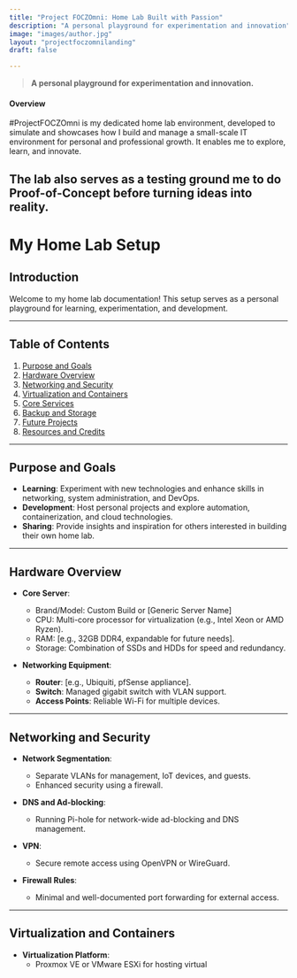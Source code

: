 ```yaml
---
title: "Project FOCZOmni: Home Lab Built with Passion"
description: "A personal playground for experimentation and innovation"
image: "images/author.jpg"
layout: "projectfoczomnilanding"
draft: false

---
```


> **A personal playground for experimentation and innovation.**

#### Overview
#ProjectFOCZOmni is my dedicated home lab environment, developed to simulate and showcases how I build and manage a small-scale IT environment for personal and professional growth. It enables me to explore, learn, and innovate.

**The lab also serves as a testing ground me to do Proof-of-Concept before turning ideas into reality.**
---

# My Home Lab Setup

## Introduction
Welcome to my home lab documentation! This setup serves as a personal playground for learning, experimentation, and development.

---

## Table of Contents
1. [Purpose and Goals](#purpose-and-goals)
2. [Hardware Overview](#hardware-overview)
3. [Networking and Security](#networking-and-security)
4. [Virtualization and Containers](#virtualization-and-containers)
5. [Core Services](#core-services)
6. [Backup and Storage](#backup-and-storage)
7. [Future Projects](#future-projects)
8. [Resources and Credits](#resources-and-credits)

---

## Purpose and Goals
- **Learning**: Experiment with new technologies and enhance skills in networking, system administration, and DevOps.  
- **Development**: Host personal projects and explore automation, containerization, and cloud technologies.  
- **Sharing**: Provide insights and inspiration for others interested in building their own home lab.

---

## Hardware Overview
- **Core Server**:  
  - Brand/Model: Custom Build or [Generic Server Name]  
  - CPU: Multi-core processor for virtualization (e.g., Intel Xeon or AMD Ryzen).  
  - RAM: [e.g., 32GB DDR4, expandable for future needs].  
  - Storage: Combination of SSDs and HDDs for speed and redundancy.  

- **Networking Equipment**:  
  - **Router**: [e.g., Ubiquiti, pfSense appliance].  
  - **Switch**: Managed gigabit switch with VLAN support.  
  - **Access Points**: Reliable Wi-Fi for multiple devices.  

---

## Networking and Security
- **Network Segmentation**:  
  - Separate VLANs for management, IoT devices, and guests.  
  - Enhanced security using a firewall.  

- **DNS and Ad-blocking**:  
  - Running Pi-hole for network-wide ad-blocking and DNS management.  

- **VPN**:  
  - Secure remote access using OpenVPN or WireGuard.  

- **Firewall Rules**:  
  - Minimal and well-documented port forwarding for external access.  

---

## Virtualization and Containers
- **Virtualization Platform**:  
  - Proxmox VE or VMware ESXi for hosting virtual

